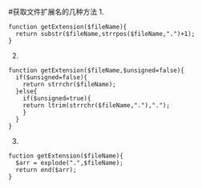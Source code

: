 #获取文件扩展名的几种方法
1. 

    function getExtension($fileName){
      return substr($fileName,strrpos($fileName,".")+1);
    }
    
2.  
    
    function getExtension($fileName,$unsigned=false){
      if($unsigned=false){
      	return strrchr($fileName);
      }else{
      	if($unsigned=true){
      	return ltrim(strrchr($fileName,"."),".");
      	}
  	  }
    }
    
3.
    
    fuction getExtension($fileName){
      $arr = explode(".",$fileName);
      return end($arr);
    }
